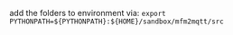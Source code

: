 add the folders to environment via:
``export PYTHONPATH=${PYTHONPATH}:${HOME}/sandbox/mfm2mqtt/src``